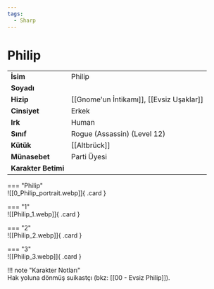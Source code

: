 ```yaml
---
tags:
  - Sharp
---  
```

# Philip   
  
<div class="grid" markdown>  
  
|  |  |  
|---|---|  
| **İsim** | Philip |  
| **Soyadı** |  |  
| **Hizip** | [[Gnome'un İntikamı]], [[Evsiz Uşaklar]] |  
| **Cinsiyet** | Erkek |  
| **Irk** | Human |  
| **Sınıf** | Rogue (Assassin) (Level 12) |  
| **Kütük** | [[Altbrück]] |  
| **Münasebet** | Parti Üyesi |  
| **Karakter Betimi** |  |  
  
  
=== "Philip"  
	![[0_Philip_portrait.webp]]{ .card }  
  
=== "1"  
	![[Philip_1.webp]]{ .card }  
  
=== "2"  
	![[Philip_2.webp]]{ .card }  
  
=== "3"  
	![[Philip_3.webp]]{ .card }  
  
</div>  
  
!!! note "Karakter Notları"  
	Hak yoluna dönmüş suikastçı (bkz: [[00 - Evsiz Philip]]).   